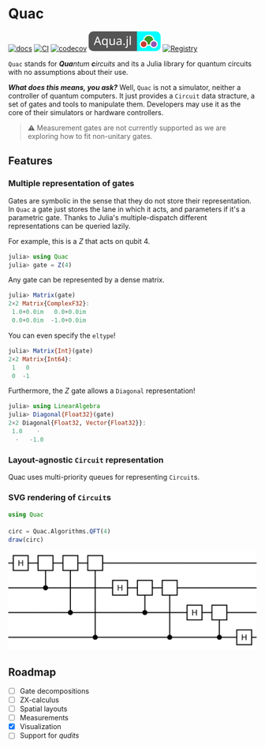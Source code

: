 # Quac

[![docs](https://img.shields.io/badge/docs-stable-blue)](https://bsc-quantic.github.io/Quac.jl)
[![CI](https://github.com/bsc-quantic/Quac.jl/actions/workflows/CI.yml/badge.svg)](https://github.com/bsc-quantic/Quac.jl/actions/workflows/CI.yml)
[![codecov](https://codecov.io/gh/bsc-quantic/Quac.jl/branch/master/graph/badge.svg?token=D7KVE9SG9Z)](https://codecov.io/gh/bsc-quantic/Quac.jl)
[![Aqua QA](https://raw.githubusercontent.com/JuliaTesting/Aqua.jl/master/badge.svg)](https://github.com/JuliaTesting/Aqua.jl)
[![Registry](https://badgen.net/badge/registry/bsc-quantic/purple)](https://github.com/bsc-quantic/Registry)

`Quac` stands for _**Qua**ntum **c**ircuits_ and its a Julia library for quantum circuits with no assumptions about their use.

**_What does this means, you ask?_** Well, `Quac` is not a simulator, neither a controller of quantum computers. It just provides a `Circuit` data stracture, a set of gates and tools to manipulate them. Developers may use it as the core of their simulators or hardware controllers.

> ⚠️ Measurement gates are not currently supported as we are exploring how to fit non-unitary gates.

## Features

### Multiple representation of gates

Gates are symbolic in the sense that they do not store their representation. In `Quac` a gate just stores the lane in which it acts, and parameters if it's a parametric gate. Thanks to Julia's multiple-dispatch different representations can be queried lazily.

For example, this is a $Z$ that acts on qubit 4.

```julia
julia> using Quac
julia> gate = Z(4)
```

Any gate can be represented by a dense matrix.

```julia
julia> Matrix(gate)
2×2 Matrix{ComplexF32}:
 1.0+0.0im   0.0+0.0im
 0.0+0.0im  -1.0+0.0im
```

You can even specify the `eltype`!

```julia
julia> Matrix{Int}(gate)
2×2 Matrix{Int64}:
 1   0
 0  -1
```

Furthermore, the $Z$ gate allows a `Diagonal` representation!

```julia
julia> using LinearAlgebra
julia> Diagonal{Float32}(gate)
2×2 Diagonal{Float32, Vector{Float32}}:
 1.0    ⋅
  ⋅   -1.0
```

### Layout-agnostic `Circuit` representation

Quac uses multi-priority queues for representing `Circuit`s.

### SVG rendering of `Circuit`s

```julia
using Quac

circ = Quac.Algorithms.QFT(4)
draw(circ)
```

![Quantum Fourier Transform](docs/src/assets/qft.svg)

## Roadmap

- [ ] Gate decompositions
- [ ] ZX-calculus
- [ ] Spatial layouts
- [ ] Measurements
- [x] Visualization
- [ ] Support for _qudits_
